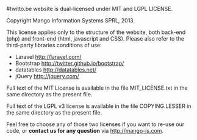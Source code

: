 #twitto.be website is dual-licensed under MIT and LGPL LICENSE.

Copyright Mango Information Systems SPRL, 2013.

This license applies only to the structure of the website, both back-end (php) and front-end (html, javascript and CSS).
Please also refer to the third-party libraries conditions of use:

* Laravel	http://laravel.com/
* Bootstrap	http://twitter.github.io/bootstrap/
* datatables	http://datatables.net/
* jQuery	http://jquery.com/

Full text of the MIT License is available in the file MIT_LICENSE.txt in the same directory as the present file.

Full text of the LGPL v3 license is available in the file COPYING.LESSER in the same directory as the present file.

Feel free to choose any of those two licenses if you want to re-use our code, or **contact us for any question** via http://mango-is.com.
